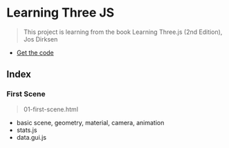 # Learning Three JS

> This project is learning from the book Learning Three.js (2nd Edition), Jos Dirksen

- [Get the code](https://github.com/josdirksen/learning-threejs)

## Index

### First Scene

> 01-first-scene.html

- basic scene, geometry, material, camera, animation
- stats.js
- data.gui.js
